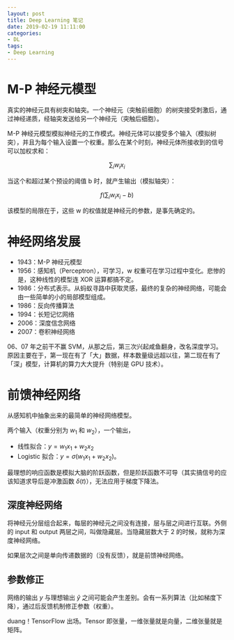 ```yaml
---
layout: post
title: Deep Learning 笔记
date: 2019-02-19 11:11:00
categories: 
- DL
tags:
- Deep Learning
---
```


# M-P 神经元模型

真实的神经元具有树突和轴突。一个神经元（突触前细胞）的树突接受刺激后，通过神经递质，经轴突发送给另一个神经元（突触后细胞）。

M-P 神经元模型模拟神经元的工作模式。神经元体可以接受多个输入（模拟树突），并且为每个输入设置一个权重。那么在某个时刻，神经元体所接收到的信号可以加权求和：

$$\sum_iw_ix_i$$

当这个和超过某个预设的阈值 b 时，就产生输出（模拟轴突）：

$$f(\sum_iw_ix_i-b)$$

该模型的局限在于，这些 w 的权值就是神经元的参数，是事先确定的。

# 神经网络发展

* 1943：M-P 神经元模型
* 1956：感知机（Perceptron），可学习，w 权重可在学习过程中变化。悲惨的是，这种线性的模型连 XOR 运算都搞不定。
* 1986：分布式表示。从蚂蚁寻路中获取灵感，最终的复杂的神经网络，可能会由一些简单的小的局部模型组成。
* 1986：反向传播算法
* 1994：长短记忆网络
* 2006：深度信念网络
* 2007：卷积神经网络

06、07 年之前干不赢 SVM，从那之后，第三次兴起咸鱼翻身，改名深度学习。原因主要在于，第一现在有了「大」数据，样本数量级远超以往，第二现在有了「深」模型，计算机的算力大大提升（特别是 GPU 技术）。

# 前馈神经网络

从感知机中抽象出来的最简单的神经网络模型。

两个输入（权重分别为 $w_1$ 和 $w_2$），一个输出，

* 线性拟合：$y=w_1x_1+w_2x_2$
* Logistic 拟合：$y=\sigma(w_1x_1+w_2x_2)$。

最理想的响应函数是模拟大脑的阶跃函数，但是阶跃函数不可导（其实搞信号的应该知道求导后是冲激函数 $\delta(t)$），无法应用于梯度下降法。

## 深度神经网络

将神经元分层组合起来，每层的神经元之间没有连接，层与层之间进行互联。外侧的 input 和 output 两层之间，叫做隐藏层。当隐藏层数大于 2 的时候，就称为深度神经网络。

如果层次之间是单向传递数据的（没有反馈），就是前馈神经网络。

## 参数修正

网络的输出 $y$ 与理想输出 $\hat{y}$ 之间可能会产生差别。会有一系列算法（比如梯度下降），通过后反馈机制修正参数（权重）。

duang！TensorFlow 出场。Tensor 即张量，一维张量就是向量，二维张量就是矩阵。

